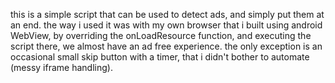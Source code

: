this is a simple script that can be used to detect ads, and simply put them at an end.
the way i used it was with my own browser that i built using android WebView, 
by overriding the onLoadResource function, and executing the script there, we almost have an ad free experience.
the only exception is an occasional small skip button with a timer, that i didn't bother to automate (messy iframe handling). 

